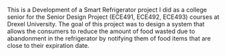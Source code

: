 This is a Development of a Smart Refrigerator project I did as a college senior for the Senior Design Project (ECE491, ECE492, ECE493) courses at Drexel University. The goal of this project was to design a system that allows the consumers to reduce the amount of food wasted due to abandonment in the refrigerator by notifying them of food items that are close to their expiration date.

